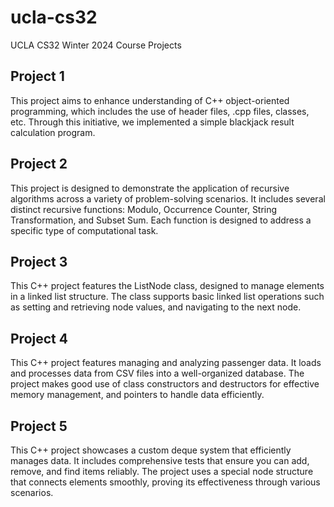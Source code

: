 # ucla-cs32

UCLA CS32 Winter 2024 Course Projects




## Project 1

This project aims to enhance understanding of C++ object-oriented programming, which includes the use of header files, .cpp files, classes, etc. Through this initiative, we implemented a simple blackjack result calculation program.

## Project 2

This project is designed to demonstrate the application of recursive algorithms across a variety of problem-solving scenarios. It includes several distinct recursive functions: Modulo, Occurrence Counter, String Transformation, and Subset Sum. Each function is designed to address a specific type of computational task.

## Project 3

This C++ project features the ListNode class, designed to manage elements in a linked list structure. The class supports basic linked list operations such as setting and retrieving node values, and navigating to the next node.

## Project 4

This C++ project features managing and analyzing passenger data. It loads and processes data from CSV files into a well-organized database. The project makes good use of class constructors and destructors for effective memory management, and pointers to handle data efficiently.

## Project 5

This C++ project showcases a custom deque system that efficiently manages data. It includes comprehensive tests that ensure you can add, remove, and find items reliably. The project uses a special node structure that connects elements smoothly, proving its effectiveness through various scenarios.
